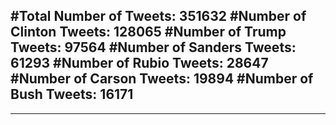 #Total Number of Tweets: 351632 
#Number of Clinton Tweets: 128065
#Number of Trump Tweets: 97564
#Number of Sanders Tweets: 61293
#Number of Rubio Tweets: 28647
#Number of Carson Tweets: 19894
#Number of Bush Tweets: 16171
---
---
